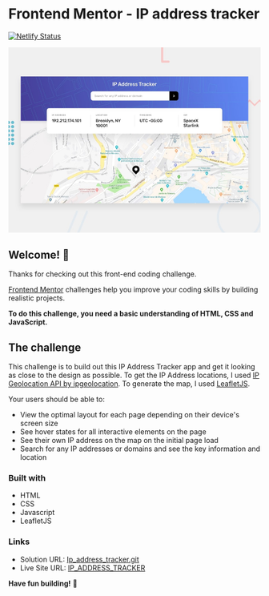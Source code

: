 # Frontend Mentor - IP address tracker

[![Netlify Status](https://api.netlify.com/api/v1/badges/ce6351c6-0412-405d-bf70-bd4c32d27fb4/deploy-status)](https://app.netlify.com/sites/luminous-starlight-cbd847/deploys)

![Design preview for the IP address tracker coding challenge](./design/desktop-preview.jpg)

## Welcome! 👋

Thanks for checking out this front-end coding challenge.

[Frontend Mentor](https://www.frontendmentor.io) challenges help you improve your coding skills by building realistic projects.

**To do this challenge, you need a basic understanding of HTML, CSS and JavaScript.**

## The challenge

This challenge is to build out this IP Address Tracker app and get it looking as close to the design as possible. To get the IP Address locations, I used [IP Geolocation API by ipgeolocation](https://ipgeolocation.io/). To generate the map, I used [LeafletJS](https://leafletjs.com/).

Your users should be able to:

- View the optimal layout for each page depending on their device's screen size
- See hover states for all interactive elements on the page
- See their own IP address on the map on the initial page load
- Search for any IP addresses or domains and see the key information and location

### Built with

- HTML
- CSS
- Javascript
- LeafletJS

### Links

- Solution URL: [Ip_address_tracker.git](https://github.com/sukanyagurav/IP-address-tracker)
- Live Site URL: [IP_ADDRESS_TRACKER](https://your-live-site-url.com)

**Have fun building!** 🚀

